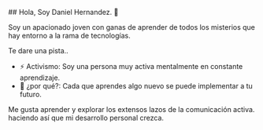 <blockquote class="imgur-embed-pub" lang="en" data-id="a/CM0pFUR" data-context="false" ><a href="//imgur.com/a/CM0pFUR"></a></blockquote><script async src="//s.imgur.com/min/embed.js" charset="utf-8"></script>
## Hola, Soy Daniel Hernandez. 👋

Soy un apacionado joven con ganas de aprender de todos los misterios que hay entorno a la rama de tecnologías. 

Te dare una pista.. 

- ⚡ Activismo: Soy una persona muy activa mentalmente en constante aprendizaje.
- 💬 ¿por qué?: Cada que aprendes algo nuevo se puede implementar a tu futuro. 

Me gusta aprender y explorar los extensos lazos de la comunicación activa. haciendo así que mi desarrollo personal crezca. 


